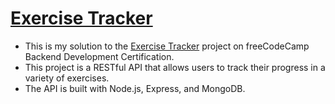 # [Exercise Tracker](https://www.freecodecamp.org/learn/apis-and-microservices/apis-and-microservices-projects/exercise-tracker)

- This is my solution to the [Exercise Tracker](https://www.freecodecamp.org/learn/apis-and-microservices/apis-and-microservices-projects/exercise-tracker) project on freeCodeCamp Backend Development Certification.
- This project is a RESTful API that allows users to track their progress in a variety of exercises.
- The API is built with Node.js, Express, and MongoDB.